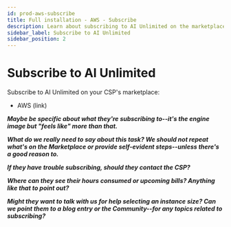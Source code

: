 ```yaml
---
id: prod-aws-subscribe
title: Full installation - AWS - Subscribe
description: Learn about subscribing to AI Unlimited on the marketplace.
sidebar_label: Subscribe to AI Unlimited
sidebar_position: 2
---
```


# Subscribe to AI Unlimited

Subscribe to AI Unlimited on your CSP's marketplace:
- AWS (link)
 
***Maybe be specific about what they're subscribing to--it's the engine image but "feels like" more than that.***
 
***What do we really need to say about this task? We should not repeat what's on the Marketplace or provide self-evident steps--unless there's a good reason to.***
 
***If they have trouble subscribing, should they contact the CSP?***
  
***Where can they see their hours consumed or upcoming bills? Anything like that to point out?***
 
***Might they want to talk with us for help selecting an instance size? Can we point them to a blog entry or the Community--for any topics related to subscribing?***
 
